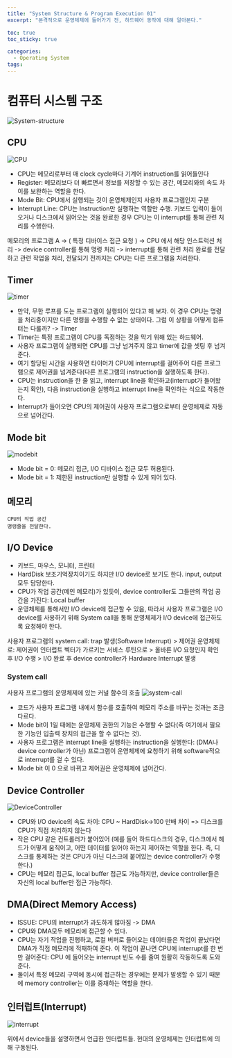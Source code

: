```yaml
---
title: "System Structure & Program Execution 01"
excerpt: "본격적으로 운영체제에 들어가기 전, 하드웨어 동작에 대해 알아본다."

toc: true
toc_sticky: true

categories:
  - Operating System
tags:
---
```

# 컴퓨터 시스템 구조
![System-structure](https://onedrive.live.com/embed?resid=C4F97B3B64AE3E7A%216635&authkey=%21AAklKiqewBBcNUw&width=442&height=334)

## CPU
![CPU](https://onedrive.live.com/embed?resid=C4F97B3B64AE3E7A%216613&authkey=%21AERuDg09KF-ea8o&width=116&height=86)

- CPU는 메모리로부터 매 clock cycle마다 기계어 instruction를 읽어들인다
- Register: 메모리보다 더 빠르면서 정보를 저장할 수 있는 공간, 메모리와의 속도 차이를 보완하는 역할을 한다.
- Mode Bit: CPU에서 실행되는 것이 운영체제인지 사용자 프로그램인지 구분
- Interrupt Line: CPU는 Instruction만 실행하는 역할만 수행. 키보드 입력이 들어오거나 디스크에서 읽어오는 것을 완료한 경우 CPU는 이 interrupt를 통해 관련 처리를 수행한다.

메모리의 프로그램 A -> ( 특정 디바이스 접근 요청 ) -> CPU 에서 해당 인스트럭션 처리 -> device controller를 통해 명령 처리 -> interrupt를 통해 관련 처리 완료를 전달하고 관련 작업을 처리, 전달되기 전까지는 CPU는 다른 프로그램을 처리한다.

## Timer
![timer](https://onedrive.live.com/embed?resid=C4F97B3B64AE3E7A%216636&authkey=%21ANDyWYI_AvK3IQU&width=663&height=382)

- 만약, 무한 루프를 도는 프로그램이 실행되어 있다고 해 보자. 이 경우 CPU는 명령을 처리중이지만 다른 명령을 수행할 수 없는 상태이다. 그럼 이 상황을 어떻게 컴퓨터는 다룰까? -> Timer
- Timer는 특정 프로그램이 CPU를 독점하는 것을 막기 위해 있는 하드웨어.
- 사용자 프로그램이 실행되면 CPU를 그냥 넘겨주지 않고 timer에 값을 셋팅 후 넘겨준다.
- 여기 할당된 시간을 사용하면 타이머가 CPU에 interrupt를 걸어주어 다른 프로그램으로 제어권을 넘겨준다(다른 프로그램의 instruction을 실행하도록 한다).
- CPU는 instruction을 한 줄 읽고, interrupt line을 확인하고(interrupt가 들어왔는지 확인), 다음 instruction을 실행하고 interrupt line을 확인하는 식으로 작동한다.
- Interrupt가 들어오면 CPU의 제어권이 사용자 프로그램으로부터 운영체제로 자동으로 넘어간다.

## Mode bit
![modebit](https://onedrive.live.com/embed?resid=C4F97B3B64AE3E7A%216625&authkey=%21AHJwH6kkTPwIWWs&width=508&height=417)

- Mode bit = 0: 메모리 접근, I/O 디바이스 접근 모두 허용된다.
- Mode bit = 1: 제한된 instruction만 실행할 수 있게 되어 있다.


## 메모리
    CPU의 작업 공간
    명령줄을 전달한다.

## I/O Device

- 키보드, 마우스, 모니터, 프린터
- HardDisk 보조기억장치이기도 하지만 I/O device로 보기도 한다. input, output 모두 담당한다.
- CPU가 작업 공간(메인 메모리)가 있듯이, device controller도 그들만의 작업 공간을 가진다: Local buffer
- 운영체제를 통해서만 I/O device에 접근할 수 있음, 따라서 사용자 프로그램은 I/O device를 사용하기 위해 System call을 통해 운영체제가 I/O device에 접근하도록 요청해야 한다.

사용자 프로그램의 system call: trap 발생(Software Interrupt) > 제어권 운영체제로: 제어권이 인터럽트 벡터가 가르키는 서비스 루틴으로 > 올바른 I/O 요청인지 확인 후 I/O 수행 > I/O 완료 후 device controller가 Hardware Interrupt 발생

### System call
사용자 프로그램의 운영체제에 있는 커널 함수의 호출
![system-call](https://onedrive.live.com/embed?resid=C4F97B3B64AE3E7A%216634&authkey=%21AArKalEuo8BL5iE&width=246&height=187)

- 코드가 사용자 프로그램 내에서 함수를 호출하여 메모리 주소를 바꾸는 것과는 조금 다르다.
- Mode bit이 1일 때에는 운영체제 권한의 기능은 수행할 수 없다(즉 여기에서 필요한 기능인 입출력 장치의 접근을 할 수 없다는 것).
- 사용자 프로그램은 interrupt line을 실행하는 instruction을 실행한다: (DMA나 device controller가 아닌) 프로그램이 운영체제에 요청하기 위해 software적으로 interrupt를 걸 수 있다.
- Mode bit 이 0 으로 바뀌고 제어권은 운영체제에 넘어간다.

## Device Controller
![DeviceController](https://onedrive.live.com/embed?resid=C4F97B3B64AE3E7A%216629&authkey=%21AB-hjHXwgOGJh0c&width=522&height=414)
- CPU와 I/O device의 속도 차이: CPU ~ HardDisk->100 만배 차이 => 디스크를 CPU가 직접 처리하지 않는다
- 작은 CPU 같은 컨트롤러가 붙어있어 (예를 들어 하드디스크의 경우, 디스크에서 헤드가 어떻게 움직이고, 어떤 데이터를 읽어야 하는지 제어하는 역할을 한다. 즉, 디스크를 통제하는 것은 CPU가 아닌 디스크에 붙어있는 device controller가 수행한다.)
- CPU는 메모리 접근도, local buffer 접근도 가능하지만, device controller들은 자신의 local buffer만 접근 가능하다.

## DMA(Direct Memory Access)

- ISSUE: CPU의 interrupt가 과도하게 많아짐 -> DMA
- CPU와 DMA모두 메모리에 접근할 수 있다.
- CPU는 자기 작업을 진행하고, 로컬 버퍼로 들어오는 데이터들은 작업이 끝났다면 DMA가 직접 메모리에 적재하여 준다. 이 작업이 끝나면 CPU에 interrupt를 한 번만 걸어준다: CPU 에 들어오는 interrupt 빈도 수를 줄여 원활히 작동하도록 도와준다.
- 둘이서 특정 메모리 구역에 동시에 접근하는 경우에는 문제가 발생할 수 있기 때문에 memory controller는 이를 중재하는 역할을 한다.

## 인터럽트(Interrupt)
![interrupt](https://onedrive.live.com/embed?resid=C4F97B3B64AE3E7A%216632&authkey=%21AJGrqOrBWbMZNE4&width=514&height=387)

위에서 device들을 설명하면서 언급한 인터럽트들. 현대의 운영체제는 인터럽트에 의해 구동된다.

